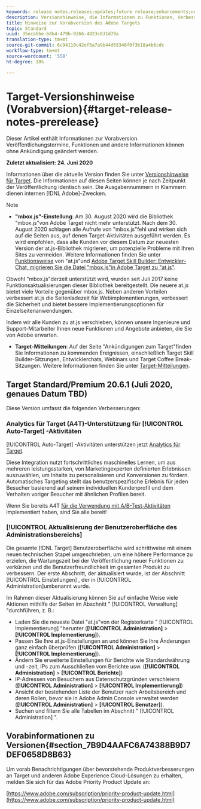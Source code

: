 ```yaml
---
keywords: release notes;releases;updates;future release;enhancements;new features;fixes;updates
description: Versionshinweise, die Informationen zu Funktionen, Verbesserungen und Fehlerbehebungen in den neuesten oder künftigen DNL-Adobe Targets enthalten.
title: Hinweise zur Vorabversion des Adobe Targets
topic: Standard
uuid: 35ecabbe-b8b4-479b-9266-4823c831d79a
translation-type: tm+mt
source-git-commit: 6c94110c42ef5a7a9b44d58346f0f3b18a4b6cdc
workflow-type: tm+mt
source-wordcount: '558'
ht-degree: 18%

---
```



# Target-Versionshinweise (Vorabversion){#target-release-notes-prerelease}

Dieser Artikel enthält Informationen zur Vorabversion. Veröffentlichungstermine, Funktionen und andere Informationen können ohne Ankündigung geändert werden.

**Zuletzt aktualisiert: 24. Juni 2020**

Informationen über die aktuelle Version finden Sie unter [Versionshinweise für Target](release-notes.md). Die Informationen auf diesen Seiten können je nach Zeitpunkt der Veröffentlichung identisch sein. Die Ausgabennummern in Klammern dienen internen [!DNL Adobe]-Zwecken.

>[!NOTE]
>
>* **&quot;mbox.js&quot;-Einstellung**: Am 30. August 2020 wird die Bibliothek &quot;mbox.js&quot;von Adobe Target nicht mehr unterstützt. Nach dem 30. August 2020 schlagen alle Aufrufe von &quot;mbox.js&quot;fehl und wirken sich auf die Seiten aus, auf denen Target-Aktivitäten ausgeführt werden. Es wird empfohlen, dass alle Kunden vor diesem Datum zur neuesten Version der at.js-Bibliothek migrieren, um potenzielle Probleme mit Ihren Sites zu vermeiden. Weitere Informationen finden Sie unter [Funktionsweise](/help/c-implementing-target/c-implementing-target-for-client-side-web/c-how-atjs-works/how-atjs-works.md) von &quot;at.js&quot;und [Adobe Target Skill Builder: Entwickler-Chat, migrieren Sie die Datei &quot;mbox.js&quot;in Adobe Target zu &quot;at.js&quot;](https://seminars.adobeconnect.com/ptdo6mfo6qn6/?proto=true).
   >
   >   
   Obwohl &quot;mbox.js&quot;derzeit unterstützt wird, wurden seit Juli 2017 keine Funktionsaktualisierungen dieser Bibliothek bereitgestellt. Die neuere at.js bietet viele Vorteile gegenüber mbox.js. Neben anderen Vorteilen verbessert at.js die Seitenladezeit für Webimplementierungen, verbessert die Sicherheit und bietet bessere Implementierungsoptionen für Einzelseitenanwendungen.
   >
   >   
   Indem wir alle Kunden zu at.js verschieben, können unsere Ingenieure und Support-Mitarbeiter Ihnen neue Funktionen und Angebote anbieten, die Sie von Adobe erwarten.
   >
   >
* **Target-Mitteilungen**: Auf der Seite &quot;Ankündigungen zum Target&quot;finden Sie Informationen zu kommenden Ereignissen, einschließlich Target Skill Builder-Sitzungen, Entwicklerchats, Webinars und Target Coffee Break-Sitzungen. Weitere Informationen finden Sie unter [Target-Mitteilungen](/help/r-release-notes/target-announcements.md).


## Target Standard/Premium 20.6.1 (Juli 2020, genaues Datum TBD)

Diese Version umfasst die folgenden Verbesserungen:

### Analytics für Target (A4T)-Unterstützung für [!UICONTROL Auto-Target] -Aktivitäten

[!UICONTROL Auto-Target] -Aktivitäten unterstützen jetzt [Analytics für Target](/help/c-integrating-target-with-mac/a4t/a4t.md).

Diese Integration nutzt fortschrittliches maschinelles Lernen, um aus mehreren leistungsstarken, von Marketingexperten definierten Erlebnissen auszuwählen, um Inhalte zu personalisieren und Konversionen zu fördern. Automatisches Targeting stellt das benutzerspezifische Erlebnis für jeden Besucher basierend auf seinem individuellen Kundenprofil und dem Verhalten voriger Besucher mit ähnlichen Profilen bereit.

Wenn Sie bereits A4T [für die Verwendung mit A/B-Test-Aktivitäten](/help/c-integrating-target-with-mac/a4t/a4timplementation.md) implementiert haben, sind Sie alle bereit!

### [!UICONTROL Aktualisierung der Benutzeroberfläche des Administrationsbereichs]

Die gesamte [!DNL Target] Benutzeroberfläche wird schrittweise mit einem neuen technischen Stapel umgeschrieben, um eine höhere Performance zu erzielen, die Wartungszeit bei der Veröffentlichung neuer Funktionen zu verkürzen und die Benutzerfreundlichkeit im gesamten Produkt zu verbessern. Der erste Abschnitt, der aktualisiert wurde, ist der Abschnitt [!UICONTROL Einstellungen] , der in [!UICONTROL Administration]umbenannt wurde.

Im Rahmen dieser Aktualisierung können Sie auf einfache Weise viele Aktionen mithilfe der Seiten im Abschnitt &quot; [!UICONTROL Verwaltung] &quot;durchführen, z. B.:

* Laden Sie die neueste Datei &quot;at.js&quot;von der Registerkarte &quot; [!UICONTROL Implementierung] &quot;herunter (**[!UICONTROL Administration]** > **[!UICONTROL Implementierung]**).
* Passen Sie Ihre at.js-Einstellungen an und können Sie Ihre Änderungen ganz einfach überprüfen (**[!UICONTROL Administration]** > **[!UICONTROL Implementierung]**).
* Ändern Sie erweiterte Einstellungen für Berichte wie Standardwährung und -zeit, IPs zum Ausschließen vom Berichte usw. (**[!UICONTROL Administration]** > **[!UICONTROL Berichte]**)
* IP-Adressen von Besuchern aus Datenschutzgründen verschleiern (**[!UICONTROL Administration]** > **[!UICONTROL Implementierung]**)
* Ansicht der bestehenden Liste der Benutzer nach Arbeitsbereich und deren Rollen, bevor sie in Adobe Admin Console verwaltet werden (**[!UICONTROL Administration]** > **[!UICONTROL Benutzer]**).
* Suchen und filtern Sie alle Tabellen im Abschnitt &quot; [!UICONTROL Administration] &quot;.

## Vorabinformationen zu Versionen{#section_7B9D4AAFC6A74388B9D7DEF0658D8B63}

Um vorab Benachrichtigungen über bevorstehende Produktverbesserungen an Target und anderen Adobe Experience Cloud-Lösungen zu erhalten, melden Sie sich für das Adobe Priority Product Update an:

[https://www.adobe.com/subscription/priority-product-update.html](https://www.adobe.com/subscription/priority-product-update.html)
